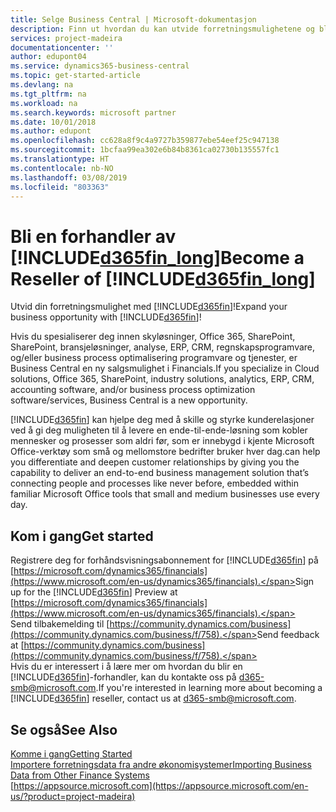 ```yaml
---
title: Selge Business Central | Microsoft-dokumentasjon
description: Finn ut hvordan du kan utvide forretningsmulighetene og bli en Microsoft-partnere og Business Central-forhandler.
services: project-madeira
documentationcenter: ''
author: edupont04
ms.service: dynamics365-business-central
ms.topic: get-started-article
ms.devlang: na
ms.tgt_pltfrm: na
ms.workload: na
ms.search.keywords: microsoft partner
ms.date: 10/01/2018
ms.author: edupont
ms.openlocfilehash: cc628a8f9c4a9727b359877ebe54eef25c947138
ms.sourcegitcommit: 1bcfaa99ea302e6b84b8361ca02730b135557fc1
ms.translationtype: HT
ms.contentlocale: nb-NO
ms.lasthandoff: 03/08/2019
ms.locfileid: "803363"
---
```

# <a name="become-a-reseller-of-included365finlongincludesd365finlongmdmd"></a><span data-ttu-id="5ed3d-103">Bli en forhandler av [!INCLUDE[d365fin_long](includes/d365fin_long_md.md)]</span><span class="sxs-lookup"><span data-stu-id="5ed3d-103">Become a Reseller of [!INCLUDE[d365fin_long](includes/d365fin_long_md.md)]</span></span>
<span data-ttu-id="5ed3d-104">Utvid din forretningsmulighet med [!INCLUDE[d365fin](includes/d365fin_md.md)]!</span><span class="sxs-lookup"><span data-stu-id="5ed3d-104">Expand your business opportunity with [!INCLUDE[d365fin](includes/d365fin_md.md)]!</span></span>  

<span data-ttu-id="5ed3d-105">Hvis du spesialiserer deg innen skyløsninger, Office 365, SharePoint, SharePoint, bransjeløsninger, analyse, ERP, CRM, regnskapsprogramvare, og/eller business process optimalisering programvare og tjenester, er Business Central en ny salgsmulighet i Financials.</span><span class="sxs-lookup"><span data-stu-id="5ed3d-105">If you specialize in Cloud solutions, Office 365, SharePoint, industry solutions, analytics, ERP, CRM, accounting software, and/or business process optimization software/services, Business Central is a new opportunity.</span></span>   

[!INCLUDE[d365fin](includes/d365fin_md.md)] <span data-ttu-id="5ed3d-106">kan hjelpe deg med å skille og styrke kunderelasjoner ved å gi deg muligheten til å levere en ende-til-ende-løsning som kobler mennesker og prosesser som aldri før, som er innebygd i kjente Microsoft Office-verktøy som små og mellomstore bedrifter bruker hver dag.</span><span class="sxs-lookup"><span data-stu-id="5ed3d-106">can help you differentiate and deepen customer relationships by giving you the capability to deliver an end-to-end business management solution that’s connecting people and processes like never before, embedded within familiar Microsoft Office tools that small and medium businesses use every day.</span></span>  

## <a name="get-started"></a><span data-ttu-id="5ed3d-107">Kom i gang</span><span class="sxs-lookup"><span data-stu-id="5ed3d-107">Get started</span></span>
<span data-ttu-id="5ed3d-108">Registrere deg for forhåndsvisningsabonnement for [!INCLUDE[d365fin](includes/d365fin_md.md)] på [https://microsoft.com/dynamics365/financials](https://www.microsoft.com/en-us/dynamics365/financials).</span><span class="sxs-lookup"><span data-stu-id="5ed3d-108">Sign up for the [!INCLUDE[d365fin](includes/d365fin_md.md)] Preview at [https://microsoft.com/dynamics365/financials](https://www.microsoft.com/en-us/dynamics365/financials).</span></span>  
<span data-ttu-id="5ed3d-109">Send tilbakemelding til [https://community.dynamics.com/business](https://community.dynamics.com/business/f/758).</span><span class="sxs-lookup"><span data-stu-id="5ed3d-109">Send feedback at [https://community.dynamics.com/business](https://community.dynamics.com/business/f/758).</span></span>  
<span data-ttu-id="5ed3d-110">Hvis du er interessert i å lære mer om hvordan du blir en [!INCLUDE[d365fin](includes/d365fin_md.md)]-forhandler, kan du kontakte oss på [d365-smb@microsoft.com](mailto:d365-smb@microsoft.com).</span><span class="sxs-lookup"><span data-stu-id="5ed3d-110">If you're interested in learning more about becoming a [!INCLUDE[d365fin](includes/d365fin_md.md)] reseller, contact us at [d365-smb@microsoft.com](mailto:d365-smb@microsoft.com).</span></span>  

## <a name="see-also"></a><span data-ttu-id="5ed3d-111">Se også</span><span class="sxs-lookup"><span data-stu-id="5ed3d-111">See Also</span></span>
[<span data-ttu-id="5ed3d-112">Komme i gang</span><span class="sxs-lookup"><span data-stu-id="5ed3d-112">Getting Started</span></span>](product-get-started.md)  
[<span data-ttu-id="5ed3d-113">Importere forretningsdata fra andre økonomisystemer</span><span class="sxs-lookup"><span data-stu-id="5ed3d-113">Importing Business Data from Other Finance Systems</span></span>](across-import-data-configuration-packages.md)  
[https://appsource.microsoft.com](https://appsource.microsoft.com/en-us/?product=project-madeira)  
